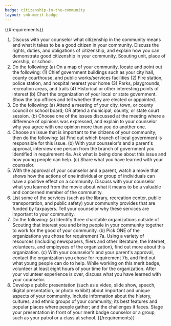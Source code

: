 ```yaml
---
badge: citizenship-in-the-community
layout: smb-merit-badge
---
```


{{#requirements}}
1. Discuss with your counselor what citizenship in the community means and what it takes to be a good citizen in your community. Discuss the rights, duties, and obligations of citizenship, and explain how you can demonstrate good citizenship in your community, Scouting unit, place of worship, or school.
2. Do the following:
    (a) On a map of your community, locate and point out the following:
        (1) Chief government buildings such as your city hall, county courthouse, and public works/services facilities
        (2) Fire station, police station, and hospital nearest your home
        (3) Parks, playgrounds, recreation areas, and trails
        (4) Historical or other interesting points of interest
    (b) Chart the organization of your local or state government. Show the top offices and tell whether they are elected or appointed.
3. Do the following:
    (a) Attend a meeting of your city, town, or county council or school board; OR attend a municipal, county, or state court session.
    (b) Choose one of the issues discussed at the meeting where a difference of opinions was expressed, and explain to your counselor why you agree with one opinion more than you do another one.
4. Choose an issue that is important to the citizens of your community; then do the following:
    (a) Find out which branch of local government is responsible for this issue.
    (b) With your counselor's and a parent's approval, interview one person from the branch of government you identified in requirement 4a. Ask what is being done about this issue and how young people can help.
    (c) Share what you have learned with your counselor.
5. With the approval of your counselor and a parent, watch a movie that shows how the actions of one individual or group of individuals can have a positive effect on a community. Discuss with your counselor what you learned from the movie about what it means to be a valuable and concerned member of the community.
6. List some of the services (such as the library, recreation center, public transportation, and public safety) your community provides that are funded by taxpayers. Tell your counselor why these services are important to your community.
7. Do the following:
    (a) Identify three charitable organizations outside of Scouting that interest you and bring people in your community together to work for the good of your community.
    (b) Pick ONE of the organizations you chose for requirement 7a. Using a variety of resources (including newspapers, fliers and other literature, the Internet, volunteers, and employees of the organization), find out more about this organization.
    (c) With your counselor's and your parent's approval, contact the organization you chose for requirement 7b, and find out what young people can do to help. While working on this merit badge, volunteer at least eight hours of your time for the organization. After your volunteer experience is over, discuss what you have learned with your counselor.
8. Develop a public presentation (such as a video, slide show, speech, digital presentation, or photo exhibit) about important and unique aspects of your community. Include information about the history, cultures, and ethnic groups of your community; its best features and popular places where people gather; and the challenges it faces. Stage your presentation in front of your merit badge counselor or a group, such as your patrol or a class at school.
{{/requirements}}
